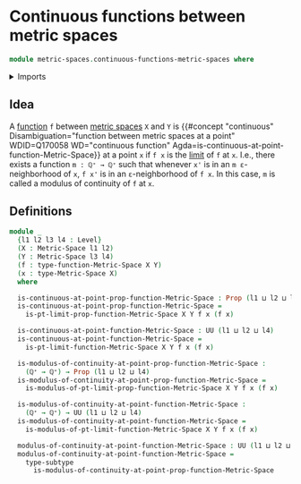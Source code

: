 # Continuous functions between metric spaces

```agda
module metric-spaces.continuous-functions-metric-spaces where
```

<details><summary>Imports</summary>

```agda
open import elementary-number-theory.positive-rational-numbers

open import foundation.dependent-pair-types
open import foundation.existential-quantification
open import foundation.inhabited-subtypes
open import foundation.propositional-truncations
open import foundation.propositions
open import foundation.subtypes
open import foundation.universe-levels

open import metric-spaces.functions-metric-spaces
open import metric-spaces.limits-of-functions-metric-spaces
open import metric-spaces.metric-spaces
```

</details>

## Idea

A [function](metric-spaces.functions-metric-spaces.md) `f` between
[metric spaces](metric-spaces.metric-spaces.md) `X` and `Y` is
{{#concept "continuous" Disambiguation="function between metric spaces at a point" WDID=Q170058 WD="continuous function" Agda=is-continuous-at-point-function-Metric-Space}}
at a point `x` if `f x` is the
[limit](metric-spaces.limits-of-functions-metric-spaces.md) of `f` at `x`. I.e.,
there exists a function `m : ℚ⁺ → ℚ⁺` such that whenever `x'` is in an
`m ε`-neighborhood of `x`, `f x'` is in an `ε`-neighborhood of `f x`. In this
case, `m` is called a modulus of continuity of `f` at `x`.

## Definitions

```agda
module _
  {l1 l2 l3 l4 : Level}
  (X : Metric-Space l1 l2)
  (Y : Metric-Space l3 l4)
  (f : type-function-Metric-Space X Y)
  (x : type-Metric-Space X)
  where

  is-continuous-at-point-prop-function-Metric-Space : Prop (l1 ⊔ l2 ⊔ l4)
  is-continuous-at-point-prop-function-Metric-Space =
    is-pt-limit-prop-function-Metric-Space X Y f x (f x)

  is-continuous-at-point-function-Metric-Space : UU (l1 ⊔ l2 ⊔ l4)
  is-continuous-at-point-function-Metric-Space =
    is-pt-limit-function-Metric-Space X Y f x (f x)

  is-modulus-of-continuity-at-point-prop-function-Metric-Space :
    (ℚ⁺ → ℚ⁺) → Prop (l1 ⊔ l2 ⊔ l4)
  is-modulus-of-continuity-at-point-prop-function-Metric-Space =
    is-modulus-of-pt-limit-prop-function-Metric-Space X Y f x (f x)

  is-modulus-of-continuity-at-point-function-Metric-Space :
    (ℚ⁺ → ℚ⁺) → UU (l1 ⊔ l2 ⊔ l4)
  is-modulus-of-continuity-at-point-function-Metric-Space =
    is-modulus-of-pt-limit-function-Metric-Space X Y f x (f x)

  modulus-of-continuity-at-point-function-Metric-Space : UU (l1 ⊔ l2 ⊔ l4)
  modulus-of-continuity-at-point-function-Metric-Space =
    type-subtype
      is-modulus-of-continuity-at-point-prop-function-Metric-Space
```
